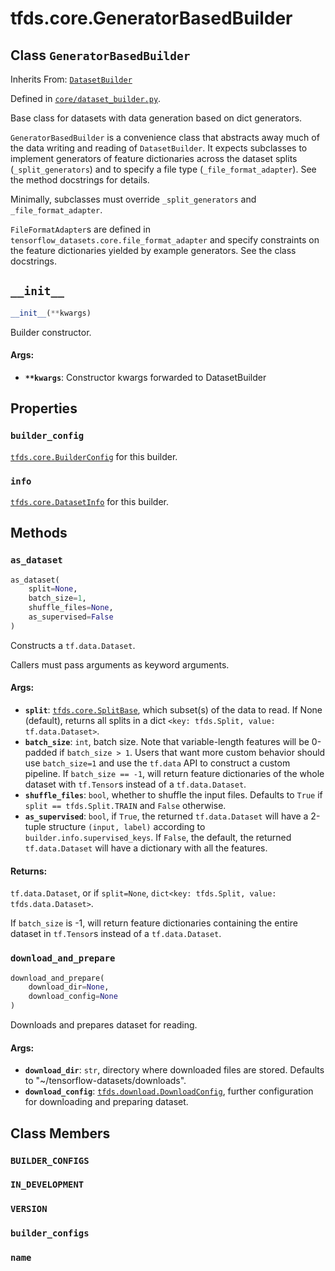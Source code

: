 <div itemscope itemtype="http://developers.google.com/ReferenceObject">
<meta itemprop="name" content="tfds.core.GeneratorBasedBuilder" />
<meta itemprop="path" content="Stable" />
<meta itemprop="property" content="builder_config"/>
<meta itemprop="property" content="info"/>
<meta itemprop="property" content="__init__"/>
<meta itemprop="property" content="as_dataset"/>
<meta itemprop="property" content="download_and_prepare"/>
<meta itemprop="property" content="BUILDER_CONFIGS"/>
<meta itemprop="property" content="IN_DEVELOPMENT"/>
<meta itemprop="property" content="VERSION"/>
<meta itemprop="property" content="builder_configs"/>
<meta itemprop="property" content="name"/>
</div>

# tfds.core.GeneratorBasedBuilder

## Class `GeneratorBasedBuilder`

Inherits From: [`DatasetBuilder`](../../tfds/core/DatasetBuilder.md)



Defined in [`core/dataset_builder.py`](https://github.com/tensorflow/datasets/tree/master/tensorflow_datasets/core/dataset_builder.py).

Base class for datasets with data generation based on dict generators.

`GeneratorBasedBuilder` is a convenience class that abstracts away much
of the data writing and reading of `DatasetBuilder`. It expects subclasses to
implement generators of feature dictionaries across the dataset splits
(`_split_generators`) and to specify a file type
(`_file_format_adapter`). See the method docstrings for details.

Minimally, subclasses must override `_split_generators` and
`_file_format_adapter`.

`FileFormatAdapter`s are defined in
`tensorflow_datasets.core.file_format_adapter` and specify constraints on the
feature dictionaries yielded by example generators. See the class docstrings.

<h2 id="__init__"><code>__init__</code></h2>

``` python
__init__(**kwargs)
```

Builder constructor.

#### Args:

* <b>`**kwargs`</b>: Constructor kwargs forwarded to DatasetBuilder



## Properties

<h3 id="builder_config"><code>builder_config</code></h3>

<a href="../../tfds/core/BuilderConfig.md"><code>tfds.core.BuilderConfig</code></a> for this builder.

<h3 id="info"><code>info</code></h3>

<a href="../../tfds/core/DatasetInfo.md"><code>tfds.core.DatasetInfo</code></a> for this builder.



## Methods

<h3 id="as_dataset"><code>as_dataset</code></h3>

``` python
as_dataset(
    split=None,
    batch_size=1,
    shuffle_files=None,
    as_supervised=False
)
```

Constructs a `tf.data.Dataset`.

Callers must pass arguments as keyword arguments.

#### Args:

* <b>`split`</b>: <a href="../../tfds/core/SplitBase.md"><code>tfds.core.SplitBase</code></a>, which subset(s) of the data to read. If None
    (default), returns all splits in a dict
    `<key: tfds.Split, value: tf.data.Dataset>`.
* <b>`batch_size`</b>: `int`, batch size. Note that variable-length features will
    be 0-padded if `batch_size > 1`. Users that want more custom behavior
    should use `batch_size=1` and use the `tf.data` API to construct a
    custom pipeline. If `batch_size == -1`, will return feature
    dictionaries of the whole dataset with `tf.Tensor`s instead of a
    `tf.data.Dataset`.
* <b>`shuffle_files`</b>: `bool`, whether to shuffle the input files.
    Defaults to `True` if `split == tfds.Split.TRAIN` and `False` otherwise.
* <b>`as_supervised`</b>: `bool`, if `True`, the returned `tf.data.Dataset`
    will have a 2-tuple structure `(input, label)` according to
    `builder.info.supervised_keys`. If `False`, the default,
    the returned `tf.data.Dataset` will have a dictionary with all the
    features.


#### Returns:

`tf.data.Dataset`, or if `split=None`, `dict<key: tfds.Split, value:
tfds.data.Dataset>`.

If `batch_size` is -1, will return feature dictionaries containing
the entire dataset in `tf.Tensor`s instead of a `tf.data.Dataset`.

<h3 id="download_and_prepare"><code>download_and_prepare</code></h3>

``` python
download_and_prepare(
    download_dir=None,
    download_config=None
)
```

Downloads and prepares dataset for reading.

#### Args:

* <b>`download_dir`</b>: `str`, directory where downloaded files are stored.
    Defaults to "~/tensorflow-datasets/downloads".
* <b>`download_config`</b>: <a href="../../tfds/download/DownloadConfig.md"><code>tfds.download.DownloadConfig</code></a>, further configuration for
    downloading and preparing dataset.



## Class Members

<h3 id="BUILDER_CONFIGS"><code>BUILDER_CONFIGS</code></h3>

<h3 id="IN_DEVELOPMENT"><code>IN_DEVELOPMENT</code></h3>

<h3 id="VERSION"><code>VERSION</code></h3>

<h3 id="builder_configs"><code>builder_configs</code></h3>

<h3 id="name"><code>name</code></h3>

